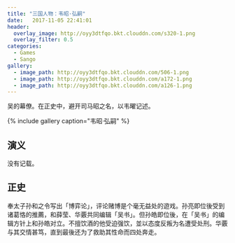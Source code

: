 ```yaml
---
title: "三国人物：韦昭·弘嗣"
date:   2017-11-05 22:41:01
header:
  overlay_image: http://oyy3dtfqo.bkt.clouddn.com/s320-1.png
  overlay_filter: 0.5
categories:
  - Games
  - Sango
gallery:
  - image_path: http://oyy3dtfqo.bkt.clouddn.com/506-1.png
  - image_path: http://oyy3dtfqo.bkt.clouddn.com/a172-1.png
  - image_path: http://oyy3dtfqo.bkt.clouddn.com/a126-1.png
---
```


吴的幕僚。在正史中，避开司马昭之名，以韦曜记述。

{% include gallery caption="韦昭·弘嗣" %}

## 演义

没有记载。

## 正史

奉太子孙和之令写出「博弈论」，评论赌博是个毫无益处的遊戏。孙亮即位後受到诸葛恪的推薦，和薛莹、华覈共同编辑「吴书」。但孙皓即位後，在「吴书」的编辑方针上和孙皓对立。不擅饮酒的他受迫强饮，並以态度反叛为名遭受处刑。华覈与其交情甚笃，直到最後还为了救助其性命而四处奔走。